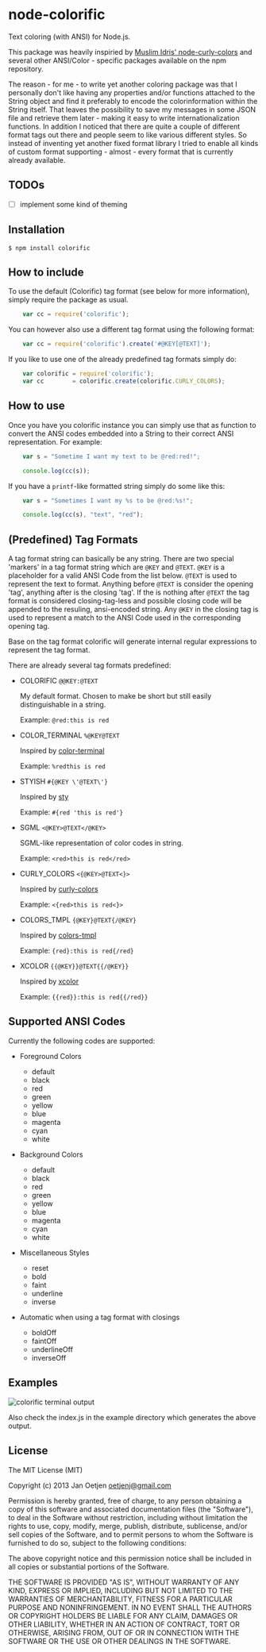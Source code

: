 # node-colorific

Text coloring (with ANSI) for Node.js.

This package was heavily inspiried by
[Muslim Idris' node-curly-colors](https://npmjs.org/package/curly-colors) and
several other ANSI/Color - specific packages available on the npm repository.

The reason - for me - to write yet another coloring package was that I
personally don't like having any properties and/or functions attached to
the String object and find it preferably to encode the colorinformation
within the String itself. That leaves the possibility to save my messages in
some JSON file and retrieve them later - making it easy to write
internationalization functions. In addition I noticed that there are quite a
couple of different format tags out there and people seem to like various
different styles. So instead of inventing yet another fixed format library I
tried to enable all kinds of custom format supporting - almost - every format
that is currently already available.

## TODOs

- [ ] implement some kind of theming

## Installation

	$ npm install colorific

## How to include

To use the default (Colorific) tag format (see below for more information),
simply require the package as usual.

```js
	var cc = require('colorific');
```

You can however also use a different tag format using the following format:

```js
	var cc = require('colorific').create('#@KEY[@TEXT]');
```

If you like to use one of the already predefined tag formats simply do:

```js
	var colorific = require('colorific');
	var cc        = colorific.create(colorific.CURLY_COLORS);
```

## How to use

Once you have you colorific instance you can simply use that as function to
convert the ANSI codes embedded into a String to their correct ANSI
representation. For example:

```js
	var s = "Sometime I want my text to be @red:red!";

	console.log(cc(s));
```

If you have a `printf`-like formatted string simply do some like this:

```js
	var s = "Sometimes I want my %s to be @red:%s!";

	console.log(cc(s), "text", "red");
```

## (Predefined) Tag Formats

A tag format string can basically be any string. There are two special 'markers'
in a tag format string which are `@KEY` and `@TEXT`. `@KEY` is a placeholder for
a valid ANSI Code from the list below. `@TEXT` is used to represent the text to
format. Anything before `@TEXT` is consider the opening 'tag', anything after is
the closing 'tag'. If the is nothing after `@TEXT` the tag format is considered
closing-tag-less and possible closing code will be appended to the resuling,
ansi-encoded string. Any `@KEY` in the closing tag is used to represent a match
to the ANSI Code used in the corresponding opening tag.

Base on the tag format colorific will generate internal regular expressions to
represent the tag format.

There are already several tag formats predefined:

* COLORIFIC `@@KEY:@TEXT`

  My default format. Chosen to make be short but still easily distinguishable in
  a string.

  Example: `@red:this is red`

* COLOR_TERMINAL `%@KEY@TEXT`

  Inspired by [color-terminal](https://npmjs.org/package/color-terminal)

  Example: `%redthis is red`

* STYISH `#{@KEY \'@TEXT\'}`

  Inspired by [sty](https://npmjs.org/package/sty)

  Example: `#{red 'this is red'}`

* SGML `<@KEY>@TEXT</@KEY>`

  SGML-like representation of color codes in string.

  Example: `<red>this is red</red>`

* CURLY_COLORS `<{@KEY>@TEXT<}>`

  Inspired by [curly-colors](https://npmjs.org/package/curly-colors)

  Example: `<{red>this is red<}>`

* COLORS_TMPL `{@KEY}@TEXT{/@KEY}`

  Inspired by [colors-tmpl](https://npmjs.org/package/colors-tmpl)

  Example: `{red}:this is red{/red}`

* XCOLOR `{{@KEY}}@TEXT{{/@KEY}}`

  Inspired by [xcolor](https://npmjs.org/package/xcolor)

  Example: `{{red}}:this is red{{/red}}`


## Supported ANSI Codes

Currently the following codes are supported:

* Foreground Colors
	* default
	* black
	* red
	* green
	* yellow
	* blue
	* magenta
	* cyan
	* white

* Background Colors
	* default
	* black
	* red
	* green
	* yellow
	* blue
	* magenta
	* cyan
	* white

* Miscellaneous Styles
	* reset
	* bold
	* faint
	* underline
	* inverse
	
* Automatic when using a tag format with closings
	* boldOff
	* faintOff
	* underlineOff
	* inverseOff

## Examples

![colorific terminal output](http://screencloud.net/img/screenshots/fea9e35a8ce98a419e87cb03fd6167ca.png "Exemplary colorifc output")

Also check the index.js in the example directory which generates the above output.

## License

The MIT License (MIT)

Copyright (c) 2013 Jan Oetjen <oetjenj@gmail.com>

Permission is hereby granted, free of charge, to any person obtaining a copy of
this software and associated documentation files (the "Software"), to deal in
the Software without restriction, including without limitation the rights to
use, copy, modify, merge, publish, distribute, sublicense, and/or sell copies of
the Software, and to permit persons to whom the Software is furnished to do so,
subject to the following conditions:

The above copyright notice and this permission notice shall be included in all
copies or substantial portions of the Software.

THE SOFTWARE IS PROVIDED "AS IS", WITHOUT WARRANTY OF ANY KIND, EXPRESS OR
IMPLIED, INCLUDING BUT NOT LIMITED TO THE WARRANTIES OF MERCHANTABILITY, FITNESS
FOR A PARTICULAR PURPOSE AND NONINFRINGEMENT. IN NO EVENT SHALL THE AUTHORS OR
COPYRIGHT HOLDERS BE LIABLE FOR ANY CLAIM, DAMAGES OR OTHER LIABILITY, WHETHER
IN AN ACTION OF CONTRACT, TORT OR OTHERWISE, ARISING FROM, OUT OF OR IN
CONNECTION WITH THE SOFTWARE OR THE USE OR OTHER DEALINGS IN THE SOFTWARE.
